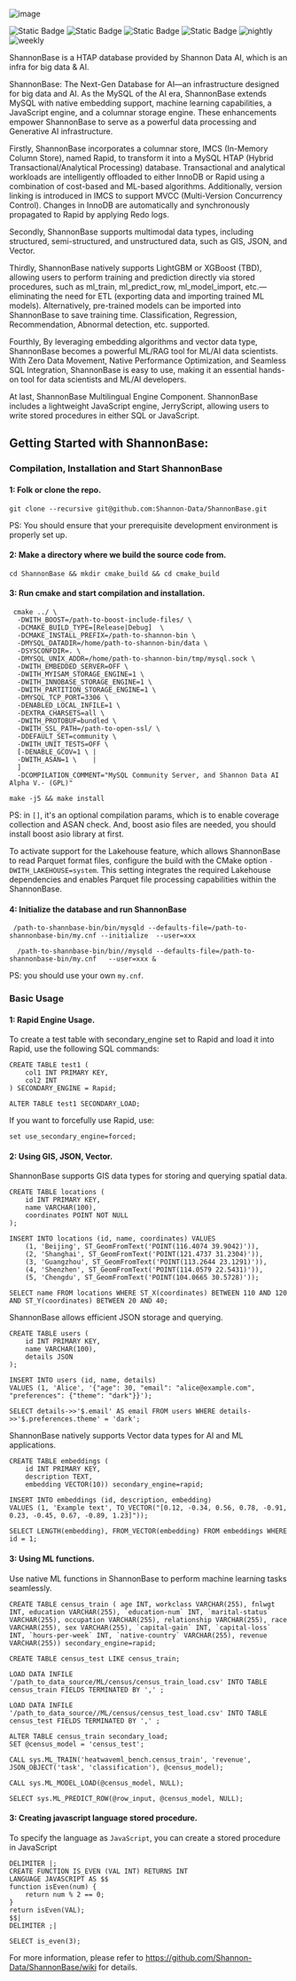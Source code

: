 ![image](./Docs/shannon-logo.png)

![Static Badge](https://img.shields.io/badge/AI%2FML_Native-_?link=https%3A%2F%2Fgithub.com%2Fmicrosoft%2FLightGBM)
![Static Badge](https://img.shields.io/badge/ONNX--Runtime-_?link=https%3A%2F%2Fgithub.com%2Fmicrosoft%2Fonnxruntime)
![Static Badge](https://img.shields.io/badge/ML_embedded-_?link=https%3A%2F%2Fgithub.com%2Fmicrosoft%2FLightGBM)
![Static Badge](https://img.shields.io/badge/Embedding%2FRAG_Native-_)
![nightly](https://github.com/Shannon-Data/ShannonBase/actions/workflows/nightly.yaml/badge.svg)
![weekly](https://github.com/Shannon-Data/ShannonBase/actions/workflows/weekly.yaml/badge.svg)


ShannonBase is a HTAP database provided by Shannon Data AI, which is an infra for big data & AI. 

ShannonBase: The Next-Gen Database for AI—an infrastructure designed for big data and AI. As the MySQL of the AI era, ShannonBase extends MySQL with native embedding support, machine learning capabilities, a JavaScript engine, and a columnar storage engine. These enhancements empower ShannonBase to serve as a powerful data processing and Generative AI infrastructure.

Firstly, ShannonBase incorporates a columnar store, IMCS (In-Memory Column Store), named Rapid, to transform it into a MySQL HTAP (Hybrid Transactional/Analytical Processing) database. Transactional and analytical workloads are intelligently offloaded to either InnoDB or Rapid using a combination of cost-based and ML-based algorithms. Additionally, version linking is introduced in IMCS to support MVCC (Multi-Version Concurrency Control). Changes in InnoDB are automatically and synchronously propagated to Rapid by applying Redo logs.

Secondly, ShannonBase supports multimodal data types, including structured, semi-structured, and unstructured data, such as GIS, JSON, and Vector.

Thirdly, ShannonBase natively supports LightGBM or XGBoost (TBD), allowing users to perform training and prediction directly via stored procedures, such as ml_train, ml_predict_row, ml_model_import, etc.—eliminating the need for ETL (exporting data and importing trained ML models). Alternatively, pre-trained models can be imported into ShannonBase to save training time. Classification, Regression, Recommendation, Abnormal detection, etc. supported.

Fourthly, By leveraging embedding algorithms and vector data type, ShannonBase becomes a powerful ML/RAG tool for ML/AI data scientists. With Zero Data Movement, Native Performance Optimization, and Seamless SQL Integration, ShannonBase is easy to use, making it an essential hands-on tool for data scientists and ML/AI developers.

At last, ShannonBase Multilingual Engine Component. ShannonBase includes a lightweight JavaScript engine, JerryScript, allowing users to write stored procedures in either SQL or JavaScript.


## Getting Started with ShannonBase:
### Compilation, Installation and Start ShannonBase
#### 1: Folk or clone the repo.
```
git clone --recursive git@github.com:Shannon-Data/ShannonBase.git
```
PS: You should ensure that your prerequisite development environment is properly set up.

#### 2: Make a directory where we build the source code from.
```
cd ShannonBase && mkdir cmake_build && cd cmake_build
```

#### 3: Run cmake and start compilation and installation.
```
 cmake ../ \
  -DWITH_BOOST=/path-to-boost-include-files/ \
  -DCMAKE_BUILD_TYPE=[Release|Debug]  \
  -DCMAKE_INSTALL_PREFIX=/path-to-shannon-bin \
  -DMYSQL_DATADIR=/home/path-to-shannon-bin/data \
  -DSYSCONFDIR=. \
  -DMYSQL_UNIX_ADDR=/home/path-to-shannon-bin/tmp/mysql.sock \
  -DWITH_EMBEDDED_SERVER=OFF \
  -DWITH_MYISAM_STORAGE_ENGINE=1 \
  -DWITH_INNOBASE_STORAGE_ENGINE=1 \
  -DWITH_PARTITION_STORAGE_ENGINE=1 \
  -DMYSQL_TCP_PORT=3306 \
  -DENABLED_LOCAL_INFILE=1 \
  -DEXTRA_CHARSETS=all \
  -DWITH_PROTOBUF=bundled \
  -DWITH_SSL_PATH=/path-to-open-ssl/ \
  -DDEFAULT_SET=community \
  -DWITH_UNIT_TESTS=OFF \
  [-DENABLE_GCOV=1 \ |
  -DWITH_ASAN=1 \    | 
  ]
  -DCOMPILATION_COMMENT="MySQL Community Server, and Shannon Data AI Alpha V.- (GPL)" 

make -j5 && make install

```
PS: in `[]`, it's an optional compilation params, which is to enable coverage collection and ASAN check. And, boost asio 
files are needed, you should install boost asio library at first.

To activate support for the Lakehouse feature, which allows ShannonBase to read Parquet format files, configure the build with the CMake option `-DWITH_LAKEHOUSE=system`. This setting integrates the required Lakehouse dependencies and enables Parquet file processing capabilities within the ShannonBase.

#### 4: Initialize the database and run ShannonBase
```
 /path-to-shannbase-bin/bin/mysqld --defaults-file=/path-to-shannonbase-bin/my.cnf --initialize  --user=xxx

  /path-to-shannbase-bin/bin//mysqld --defaults-file=/path-to-shannonbase-bin/my.cnf   --user=xxx & 
```
PS: you should use your own `my.cnf`.

### Basic Usage
#### 1: Rapid Engine Usage.
To create a test table with secondary_engine set to Rapid and load it into Rapid, use the following SQL commands:
```
CREATE TABLE test1 (
    col1 INT PRIMARY KEY,
    col2 INT
) SECONDARY_ENGINE = Rapid;

ALTER TABLE test1 SECONDARY_LOAD;
```

If you want to forcefully use Rapid, use:
```
set use_secondary_engine=forced;
```

#### 2: Using GIS, JSON, Vector.
ShannonBase supports GIS data types for storing and querying spatial data.
```
CREATE TABLE locations (
    id INT PRIMARY KEY,
    name VARCHAR(100),
    coordinates POINT NOT NULL
);

INSERT INTO locations (id, name, coordinates) VALUES 
    (1, 'Beijing', ST_GeomFromText('POINT(116.4074 39.9042)')), 
    (2, 'Shanghai', ST_GeomFromText('POINT(121.4737 31.2304)')), 
    (3, 'Guangzhou', ST_GeomFromText('POINT(113.2644 23.1291)')), 
    (4, 'Shenzhen', ST_GeomFromText('POINT(114.0579 22.5431)')), 
    (5, 'Chengdu', ST_GeomFromText('POINT(104.0665 30.5728)'));

SELECT name FROM locations WHERE ST_X(coordinates) BETWEEN 110 AND 120 AND ST_Y(coordinates) BETWEEN 20 AND 40;
```

ShannonBase allows efficient JSON storage and querying.
```
CREATE TABLE users (
    id INT PRIMARY KEY,
    name VARCHAR(100),
    details JSON
);

INSERT INTO users (id, name, details) 
VALUES (1, 'Alice', '{"age": 30, "email": "alice@example.com", "preferences": {"theme": "dark"}}');

SELECT details->>'$.email' AS email FROM users WHERE details->>'$.preferences.theme' = 'dark';
```

ShannonBase natively supports Vector data types for AI and ML applications.
```
CREATE TABLE embeddings (
    id INT PRIMARY KEY,
    description TEXT,
    embedding VECTOR(10)) secondary_engine=rapid;

INSERT INTO embeddings (id, description, embedding)
VALUES (1, 'Example text', TO_VECTOR("[0.12, -0.34, 0.56, 0.78, -0.91, 0.23, -0.45, 0.67, -0.89, 1.23]"));

SELECT LENGTH(embedding), FROM_VECTOR(embedding) FROM embeddings WHERE id = 1;
```

#### 3: Using ML functions.
Use native ML functions in ShannonBase to perform machine learning tasks seamlessly.
```
CREATE TABLE census_train ( age INT, workclass VARCHAR(255), fnlwgt INT, education VARCHAR(255), `education-num` INT, `marital-status` VARCHAR(255), occupation VARCHAR(255), relationship VARCHAR(255), race VARCHAR(255), sex VARCHAR(255), `capital-gain` INT, `capital-loss` INT, `hours-per-week` INT, `native-country` VARCHAR(255), revenue VARCHAR(255)) secondary_engine=rapid;

CREATE TABLE census_test LIKE census_train;

LOAD DATA INFILE '/path_to_data_source/ML/census/census_train_load.csv' INTO TABLE census_train FIELDS TERMINATED BY ',' ;

LOAD DATA INFILE '/path_to_data_source//ML/census/census_test_load.csv' INTO TABLE census_test FIELDS TERMINATED BY ',' ;

ALTER TABLE census_train secondary_load;
SET @census_model = 'census_test';

CALL sys.ML_TRAIN('heatwaveml_bench.census_train', 'revenue', JSON_OBJECT('task', 'classification'), @census_model);

CALL sys.ML_MODEL_LOAD(@census_model, NULL);

SELECT sys.ML_PREDICT_ROW(@row_input, @census_model, NULL);
```

#### 3: Creating javascript language stored procedure.
To specify the language as `JavaScript`, you can create a stored procedure in JavaScript
```
DELIMITER |;
CREATE FUNCTION IS_EVEN (VAL INT) RETURNS INT
LANGUAGE JAVASCRIPT AS $$
function isEven(num) {
    return num % 2 == 0;
}
return isEven(VAL);
$$|
DELIMITER ;|

SELECT is_even(3);
```

For more information, please refer to https://github.com/Shannon-Data/ShannonBase/wiki
for details.

